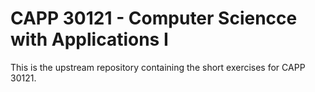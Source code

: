 # CAPP 30121 - Computer Sciencce with Applications I

This is the upstream repository containing the short exercises for CAPP 30121.

